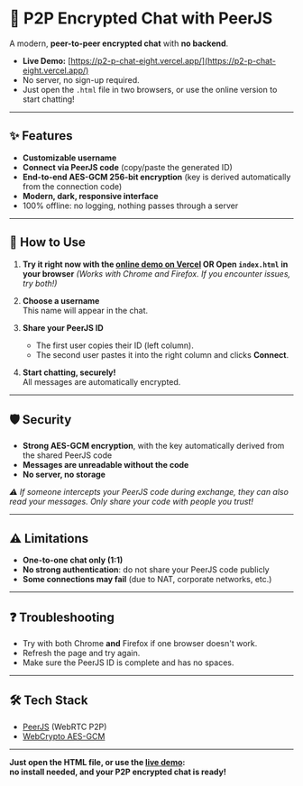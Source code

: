 # 💬 P2P Encrypted Chat with PeerJS

A modern, **peer-to-peer encrypted chat** with **no backend**.

- **Live Demo:** [https://p2-p-chat-eight.vercel.app/](https://p2-p-chat-eight.vercel.app/)
- No server, no sign-up required.
- Just open the `.html` file in two browsers, or use the online version to start chatting!

---

## ✨ Features

- **Customizable username**
- **Connect via PeerJS code** (copy/paste the generated ID)
- **End-to-end AES-GCM 256-bit encryption** (key is derived automatically from the connection code)
- **Modern, dark, responsive interface**
- 100% offline: no logging, nothing passes through a server

---

## 🚀 How to Use

1. **Try it right now with the [online demo on Vercel](https://p2-p-chat-eight.vercel.app/) OR Open `index.html` in your browser**
   *(Works with Chrome and Firefox. If you encounter issues, try both!)*

2. **Choose a username**  
   This name will appear in the chat.

3. **Share your PeerJS ID**  
   - The first user copies their ID (left column).
   - The second user pastes it into the right column and clicks **Connect**.

4. **Start chatting, securely!**  
   All messages are automatically encrypted.

---

## 🛡️ Security

- **Strong AES-GCM encryption**, with the key automatically derived from the shared PeerJS code
- **Messages are unreadable without the code**
- **No server, no storage**

*⚠️ If someone intercepts your PeerJS code during exchange, they can also read your messages. Only share your code with people you trust!*

---

## ⚠️ Limitations

- **One-to-one chat only (1:1)**
- **No strong authentication**: do not share your PeerJS code publicly
- **Some connections may fail** (due to NAT, corporate networks, etc.)

---

## ❓ Troubleshooting

- Try with both Chrome **and** Firefox if one browser doesn't work.
- Refresh the page and try again.
- Make sure the PeerJS ID is complete and has no spaces.

---

## 🛠 Tech Stack

- [PeerJS](https://peerjs.com/) (WebRTC P2P)
- [WebCrypto AES-GCM](https://developer.mozilla.org/en-US/docs/Web/API/SubtleCrypto/encrypt)

---

**Just open the HTML file, or use the [live demo](https://p2-p-chat-eight.vercel.app/):  
no install needed, and your P2P encrypted chat is ready!**